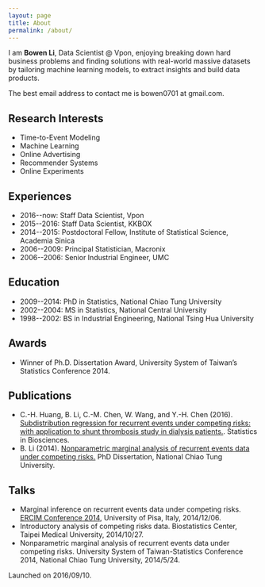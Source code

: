 ```yaml
---
layout: page
title: About
permalink: /about/
---
```


I am **Bowen Li**, Data Scientist @ Vpon, enjoying breaking down hard business problems and finding solutions with real-world massive datasets by tailoring machine learning models, to extract insights and build data products.

The best email address to contact me is bowen0701 at gmail.com.

## Research Interests

- Time-to-Event Modeling
- Machine Learning
- Online Advertising
- Recommender Systems
- Online Experiments

## Experiences

- 2016--now: Staff Data Scientist, Vpon
- 2015--2016: Staff Data Scientist, KKBOX
- 2014--2015: Postdoctoral Fellow, Institute of Statistical Science, Academia Sinica
- 2006--2009: Principal Statistician, Macronix
- 2006--2006: Senior Industrial Engineer, UMC

## Education

- 2009--2014: PhD in Statistics, National Chiao Tung University
- 2002--2004: MS in Statistics, National Central University
- 1998--2002: BS in Industrial Engineering, National Tsing Hua University

## Awards

- Winner of Ph.D. Dissertation Award, University System of Taiwan’s Statistics Conference 2014.

## Publications

- C.-H. Huang, B. Li, C.-M. Chen, W. Wang, and Y.-H. Chen (2016). [Subdistribution regression for recurrent events under competing risks: with application to shunt thrombosis study in dialysis patients.](http://link.springer.com/article/10.1007/s12561-016-9161-0). Statistics in Biosciences.
- B. Li (2014). [Nonparametric marginal analysis of recurrent events data under competing risks.](https://arxiv.org/abs/1707.01822) PhD Dissertation, National Chiao Tung University.

## Talks

- Marginal inference on recurrent events data under competing risks. [ERCIM Conference 2014](http://cmstatistics.org/ERCIM2014/index.php), University of Pisa, Italy, 2014/12/06.
- Introductory analysis of competing risks data. Biostatistics Center, Taipei Medical University, 2014/10/27.
- Nonparametric marginal analysis of recurrent events data under competing risks. University System of Taiwan-Statistics Conference 2014, National Chiao Tung University, 2014/5/24.

Launched on 2016/09/10.
